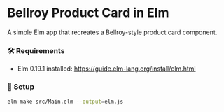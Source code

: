 # Bellroy Product Card in Elm

A simple Elm app that recreates a Bellroy-style product card component.

### 🛠 Requirements

- Elm 0.19.1 installed: https://guide.elm-lang.org/install/elm.html

### 🚀 Setup

```bash
elm make src/Main.elm --output=elm.js
